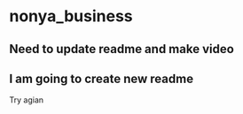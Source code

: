# nonya_business
## Need to update readme and make video

## I am going to create new readme

Try agian